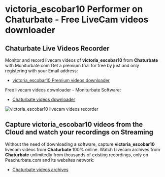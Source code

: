 # victoria_escobar10 Performer on Chaturbate - Free LiveCam videos downloader

## Chaturbate Live Videos Recorder

Monitor and record livecam videos of **victoria_escobar10** from **Chaturbate** with Moniturbate.com
Get a premium trial for free by just and only registering with your Email address:
* [victoria_escobar10 Premium videos downloader](https://moniturbate.com/request-demo-licence-key.html)

Free livecam videos downloader - Moniturbate Software:
* [Chaturbate videos downloader](https://moniturbate.com/moniturbate-download-software.html)

![victoria_escobar10 livecam videos recorder](https://peachurnet.com/templates/moniturbate-software.png)


## Capture victoria_escobar10 videos from the Cloud and watch your recordings on Streaming

Without the need of downloading a software, capture **victoria_escobar10** livecam videos from **Chaturbate** 100% online.
Watch Livecam archives from **Chaturbate** unlimitedly from thousands of existing recordings, only on Peachurbate.com and its websites network:
* [Chaturbate videos archives](https://peachurnet.com/)